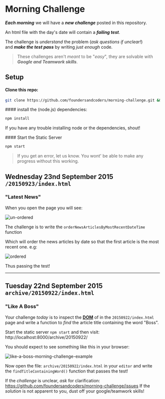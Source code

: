 # Morning Challenge

***Each morning*** we will have a ***new challenge*** posted in this repository.

An html file with the day's date will contain a ***failing test***.

The challenge is *understand* the problem (*ask questions if unclear!*)   
and ***make the test pass*** by writing *just enough* code.

> These challenges aren't *meant* to be "*easy*",
they are solvable with ***Google and Teamwork skills***.

## Setup

#### Clone this repo:

```sh
git clone https://github.com/foundersandcoders/morning-challenge.git && cd morning-challenge
```

#### install the (node.js) dependencies:

```sh
npm install
```
If you have any trouble installing node or the dependencies, shout!

#### Start the Static Server

```sh
npm start
```
> If you get an error, let us know.
You wont' be able to make any progress without this working.

## Wednesday 23nd September 2015 `/20150923/index.html`

### "Latest News"

When you open the page you will see:

![un-ordered](https://cloud.githubusercontent.com/assets/194400/10041674/b27bfd30-61dd-11e5-97f9-ea60826fb940.png)

The challenge is to write the `orderNewsArticlesByMostRecentDateTime` function

Which will order the news articles by date so that the first article is the most recent one. e.g:

![ordered](https://cloud.githubusercontent.com/assets/194400/10041677/b5932d40-61dd-11e5-9c79-87342f707bb2.png)

Thus passing the test!

<hr />

## Tuesday 22nd September 2015  `archive/20150922/index.html`

### "Like A Boss"

Your challenge *today* is to inspect the
[**DOM**](https://developer.mozilla.org/en-US/docs/Web/API/Document_Object_Model)
of in the `20150922/index.html` page and write a function to *find* the article title containing the word "Boss".

Start the static server `npm start` and then visit: http://localhost:8000/archive/20150922/

You should expect to see something like this in your browser:

![like-a-boss-morning-challenge-example](https://cloud.githubusercontent.com/assets/194400/10017620/0b01bc9e-6128-11e5-97fe-342b5ff08485.png)

Now open the file: `archive/20150922/index.html` in your `editor` and
write the `findTitleContainingWord()` function that passes the test!


If the *challenge* is unclear, *ask* for clarification: https://github.com/foundersandcoders/morning-challenge/issues
If the *solution* is not apparent to you, dust off your google/teamwork skills!

<!-- old challenges

The order of the challenges is newest first  
(i.e. reverse chronological, or oldest at the bottom of this readme ...)

To view the challenge in your browser visit: http://morning-challenge.herokuapp.com/
## Tuesday 19th May 2015 > 20150519.html

Implement JQuery's addClass methods to apply a class to a DOM element.  

Implement JQuery's removeClass method to remove a CSS class from a DOM element.

(*a* ***practical example*** *of using* ***method chaining***)

When you open the file, you should expect to see 3 failing tests:

![fac-morning-challenge-20150519-failing-tests](https://cloud.githubusercontent.com/assets/194400/7702141/e2a3b348-fe25-11e4-9b89-f707d1e4dbf4.png)



### Background Reading

+ How does **JavaScript .prototype** work? http://stackoverflow.com/questions/572897/how-does-javascript-prototype-work
+ Namespacing patterns:
http://addyosmani.com/blog/essential-js-namespacing/


## Monday 18th May 2015 > 20150518.html

The challenge is understanding how to chain method calls:

This is what you should expect to see when you load the html in your browser:

![founderscoders-morning-challenge-failing-test-safari](https://cloud.githubusercontent.com/assets/194400/7677418/be80a454-fd43-11e4-9715-dcd70828a073.png)

-->
